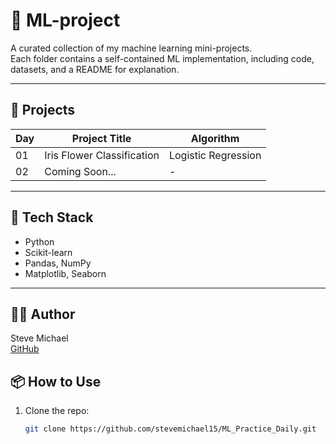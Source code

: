# 🤖 ML-project

A curated collection of my machine learning mini-projects.  
Each folder contains a self-contained ML implementation, including code, datasets, and a README for explanation.

---

## 📁 Projects

| Day | Project Title                     | Algorithm             |
|-----|----------------------------------|------------------------|
| 01  | Iris Flower Classification       | Logistic Regression    |
| 02  | Coming Soon...                   | -                      |

---

## 🧰 Tech Stack

- Python
- Scikit-learn
- Pandas, NumPy
- Matplotlib, Seaborn

---

## 🙋‍♂️ Author

Steve Michael  
[GitHub](https://github.com/stevemichael15)


## 📦 How to Use

1. Clone the repo:
   ```bash
   git clone https://github.com/stevemichael15/ML_Practice_Daily.git

